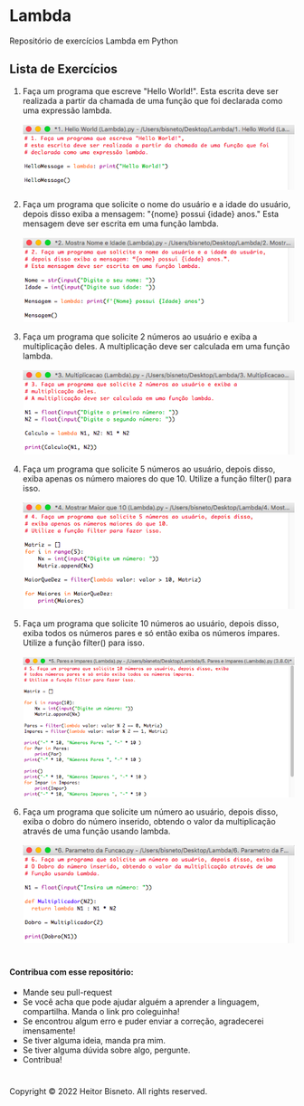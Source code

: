 # Lambda

Repositório de exercícios Lambda em Python

## Lista de Exercícios

1. Faça um programa que escreve "Hello World!". Esta escrita deve ser realizada a partir da chamada de uma função que foi declarada como uma expressão lambda.
<br><br>
![IMG 2](imgs/EX1.png)

2. Faça um programa que solicite o nome do usuário e a idade do usuário, depois disso exiba a mensagem: "{nome} possui {idade} anos." Esta mensagem deve ser escrita em uma função lambda.
<br><br>
![IMG 2](imgs/EX2.png)

3. Faça um programa que solicite 2 números ao usuário e exiba a multiplicação deles. A multiplicação deve ser calculada em uma função lambda.
<br><br>
![IMG 2](imgs/EX3.png)

4. Faça um programa que solicite 5 números ao usuário, depois disso, exiba apenas os número maiores do que 10. Utilize a função filter() para isso.
<br><br>
![IMG 2](imgs/EX4.png)

5. Faça um programa que solicite 10 números ao usuário, depois disso, exiba todos os números pares e só então exiba os números ímpares. Utilize a função filter() para isso.
<br><br>
![IMG 2](imgs/EX5.png)

6. Faça um programa que solicite um número ao usuário, depois disso, exiba o dobro do número inserido, obtendo o valor da multiplicação através de uma função usando lambda.
<br><br>
![IMG 2](imgs/EX6.png)

#

#### Contribua com esse repositório:

- Mande seu pull-request
- Se você acha que pode ajudar alguém a aprender a linguagem, compartilha. Manda o link pro coleguinha!
- Se encontrou algum erro e puder enviar a correção, agradecerei imensamente!
- Se tiver alguma ideia, manda pra mim.
- Se tiver alguma dúvida sobre algo, pergunte.
- Contribua!

#

Copyright © 2022 Heitor Bisneto. All rights reserved.